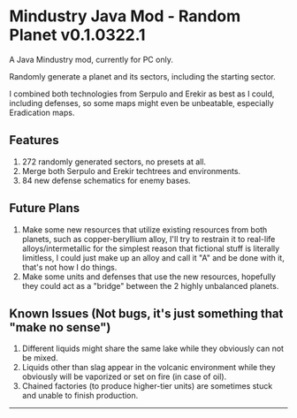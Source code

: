 # Mindustry Java Mod - Random Planet v0.1.0322.1
A Java Mindustry mod, currently for PC only.

Randomly generate a planet and its sectors, including the starting sector.

I combined both technologies from Serpulo and Erekir as best as I could, including defenses, so some maps might even be unbeatable, especially Eradication maps.

## Features

1. 272 randomly generated sectors, no presets at all.
2. Merge both Serpulo and Erekir techtrees and environments.
3. 84 new defense schematics for enemy bases.

## Future Plans

1. Make some new resources that utilize existing resources from both planets, such as copper-beryllium alloy, I'll try to restrain it to real-life alloys/intermetallic for the simplest reason that fictional stuff is literally limitless, I could just make up an alloy and call it "A" and be done with it, that's not how I do things.
2. Make some units and defenses that use the new resources, hopefully they could act as a "bridge" between the 2 highly unbalanced planets.

## Known Issues (Not bugs, it's just something that "make no sense")

1. Different liquids might share the same lake while they obviously can not be mixed.
2. Liquids other than slag appear in the volcanic environment while they obviously will be vaporized or set on fire (in case of oil).
3. Chained factories (to produce higher-tier units) are sometimes stuck and unable to finish production.

--- 

